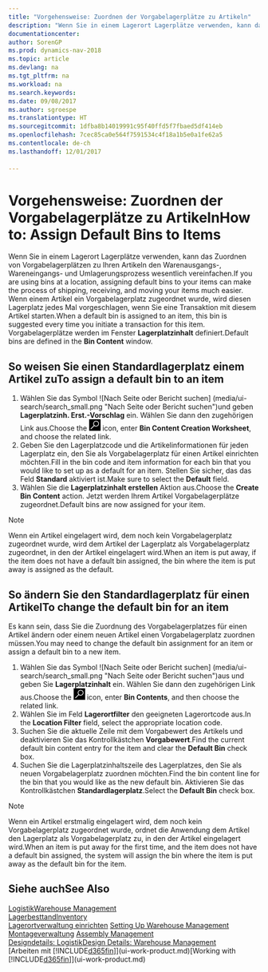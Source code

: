 ```yaml
---
title: "Vorgehensweise: Zuordnen der Vorgabelagerplätze zu Artikeln"
description: "Wenn Sie in einem Lagerort Lagerplätze verwenden, kann das Zuordnen von Vorgabelagerplätzen zu Ihren Artikeln den Warenausgangs-, Wareneingangs- und Umlagerungsprozess wesentlich vereinfachen. Wenn einem Artikel ein Vorgabelagerplatz zugeordnet wurde, wird diesen Lagerplatz jedes Mal vorgeschlagen, wenn Sie eine Transaktion mit diesem Artikel starten."
documentationcenter: 
author: SorenGP
ms.prod: dynamics-nav-2018
ms.topic: article
ms.devlang: na
ms.tgt_pltfrm: na
ms.workload: na
ms.search.keywords: 
ms.date: 09/08/2017
ms.author: sgroespe
ms.translationtype: HT
ms.sourcegitcommit: 1dfba8b14019991c95f40ffd5f7fbaed5df414eb
ms.openlocfilehash: 7cec85ca0e564f7591534c4f18a1b5e0a1fe62a5
ms.contentlocale: de-ch
ms.lasthandoff: 12/01/2017

---
```

# <a name="how-to-assign-default-bins-to-items"></a><span data-ttu-id="7e37a-104">Vorgehensweise: Zuordnen der Vorgabelagerplätze zu Artikeln</span><span class="sxs-lookup"><span data-stu-id="7e37a-104">How to: Assign Default Bins to Items</span></span>
<span data-ttu-id="7e37a-105">Wenn Sie in einem Lagerort Lagerplätze verwenden, kann das Zuordnen von Vorgabelagerplätzen zu Ihren Artikeln den Warenausgangs-, Wareneingangs- und Umlagerungsprozess wesentlich vereinfachen.</span><span class="sxs-lookup"><span data-stu-id="7e37a-105">If you are using bins at a location, assigning default bins to your items can make the process of shipping, receiving, and moving your items much easier.</span></span> <span data-ttu-id="7e37a-106">Wenn einem Artikel ein Vorgabelagerplatz zugeordnet wurde, wird diesen Lagerplatz jedes Mal vorgeschlagen, wenn Sie eine Transaktion mit diesem Artikel starten.</span><span class="sxs-lookup"><span data-stu-id="7e37a-106">When a default bin is assigned to an item, this bin is suggested every time you initiate a transaction for this item.</span></span> <span data-ttu-id="7e37a-107">Vorgabelagerplätze werden im Fenster **Lagerplatzinhalt** definiert.</span><span class="sxs-lookup"><span data-stu-id="7e37a-107">Default bins are defined in the **Bin Content** window.</span></span>  

## <a name="to-assign-a-default-bin-to-an-item"></a><span data-ttu-id="7e37a-108">So weisen Sie einen Standardlagerplatz einem Artikel zu</span><span class="sxs-lookup"><span data-stu-id="7e37a-108">To assign a default bin to an item</span></span>
1.  <span data-ttu-id="7e37a-109">Wählen Sie das Symbol ![Nach Seite oder Bericht suchen] (media/ui-search/search_small.png "Nach Seite oder Bericht suchen")und geben **Lagerplatzinh. Erst.-Vorschlag** ein. Wählen Sie dann den zugehörigen Link aus.</span><span class="sxs-lookup"><span data-stu-id="7e37a-109">Choose the ![Search for Page or Report](media/ui-search/search_small.png "Search for Page or Report icon") icon, enter **Bin Content Creation Worksheet**, and choose the related link.</span></span>  
2.  <span data-ttu-id="7e37a-110">Geben Sie den Lagerplatzcode und die Artikelinformationen für jeden Lagerplatz ein, den Sie als Vorgabelagerplatz für einen Artikel einrichten möchten.</span><span class="sxs-lookup"><span data-stu-id="7e37a-110">Fill in the bin code and item information for each bin that you would like to set up as a default for an item.</span></span> <span data-ttu-id="7e37a-111">Stellen Sie sicher, das das Feld **Standard** aktiviert ist.</span><span class="sxs-lookup"><span data-stu-id="7e37a-111">Make sure to select the **Default** field.</span></span>  
3.  <span data-ttu-id="7e37a-112">Wählen Sie die **Lagerplatzinhalt erstellen** Aktion aus.</span><span class="sxs-lookup"><span data-stu-id="7e37a-112">Choose the **Create Bin Content** action.</span></span> <span data-ttu-id="7e37a-113">Jetzt werden Ihrem Artikel Vorgabelagerplätze zugeordnet.</span><span class="sxs-lookup"><span data-stu-id="7e37a-113">Default bins are now assigned for your item.</span></span>  

> [!NOTE]  
>  <span data-ttu-id="7e37a-114">Wenn ein Artikel eingelagert wird, dem noch kein Vorgabelagerplatz zugeordnet wurde, wird dem Artikel der Lagerplatz als Vorgabelagerplatz zugeordnet, in den der Artikel eingelagert wird.</span><span class="sxs-lookup"><span data-stu-id="7e37a-114">When an item is put away, if the item does not have a default bin assigned, the bin where the item is put away is assigned as the default.</span></span>  

## <a name="to-change-the-default-bin-for-an-item"></a><span data-ttu-id="7e37a-115">So ändern Sie den Standardlagerplatz für einen Artikel</span><span class="sxs-lookup"><span data-stu-id="7e37a-115">To change the default bin for an item</span></span>  
<span data-ttu-id="7e37a-116">Es kann sein, dass Sie die Zuordnung des Vorgabelagerplatzes für einen Artikel ändern oder einem neuen Artikel einen Vorgabelagerplatz zuordnen müssen.</span><span class="sxs-lookup"><span data-stu-id="7e37a-116">You may need to change the default bin assignment for an item or assign a default bin to a new item.</span></span>    
1.  <span data-ttu-id="7e37a-117">Wählen Sie das Symbol ![Nach Seite oder Bericht suchen] (media/ui-search/search_small.png "Nach Seite oder Bericht suchen")aus und geben Sie **Lagerplatzinhalt** ein. Wählen Sie dann den zugehörigen Link aus.</span><span class="sxs-lookup"><span data-stu-id="7e37a-117">Choose the ![Search for Page or Report](media/ui-search/search_small.png "Search for Page or Report icon") icon, enter **Bin Contents**, and then choose the related link.</span></span>  
2.  <span data-ttu-id="7e37a-118">Wählen Sie im Feld **Lagerortfilter** den geeigneten Lagerortcode aus.</span><span class="sxs-lookup"><span data-stu-id="7e37a-118">In the **Location Filter** field, select the appropriate location code.</span></span>  
3.  <span data-ttu-id="7e37a-119">Suchen Sie die aktuelle Zeile mit dem Vorgabewert des Artikels und deaktivieren Sie das Kontrollkästchen **Vorgabewert**.</span><span class="sxs-lookup"><span data-stu-id="7e37a-119">Find the current default bin content entry for the item and clear the **Default Bin** check box.</span></span>  
4.  <span data-ttu-id="7e37a-120">Suchen Sie die Lagerplatzinhaltszeile des Lagerplatzes, den Sie als neuen Vorgabelagerplatz zuordnen möchten.</span><span class="sxs-lookup"><span data-stu-id="7e37a-120">Find the bin content line for the bin that you would like as the new default bin.</span></span> <span data-ttu-id="7e37a-121">Aktivieren Sie das Kontrollkästchen **Standardlagerplatz**.</span><span class="sxs-lookup"><span data-stu-id="7e37a-121">Select the **Default Bin** check box.</span></span>  

> [!NOTE]  
>  <span data-ttu-id="7e37a-122">Wenn ein Artikel erstmalig eingelagert wird, dem noch kein Vorgabelagerplatz zugeordnet wurde, ordnet die Anwendung dem Artikel den Lagerplatz als Vorgabelagerplatz zu, in den der Artikel eingelagert wird.</span><span class="sxs-lookup"><span data-stu-id="7e37a-122">When an item is put away for the first time, and the item does not have a default bin assigned, the system will assign the bin where the item is put away as the default bin for the item.</span></span>  

## <a name="see-also"></a><span data-ttu-id="7e37a-123">Siehe auch</span><span class="sxs-lookup"><span data-stu-id="7e37a-123">See Also</span></span>  
[<span data-ttu-id="7e37a-124">Logistik</span><span class="sxs-lookup"><span data-stu-id="7e37a-124">Warehouse Management</span></span>](warehouse-manage-warehouse.md)  
[<span data-ttu-id="7e37a-125">Lagerbesttand</span><span class="sxs-lookup"><span data-stu-id="7e37a-125">Inventory</span></span>](inventory-manage-inventory.md)  
<span data-ttu-id="7e37a-126">[Lagerortverwaltung einrichten](warehouse-setup-warehouse.md)   </span><span class="sxs-lookup"><span data-stu-id="7e37a-126">[Setting Up Warehouse Management](warehouse-setup-warehouse.md)   </span></span>  
<span data-ttu-id="7e37a-127">[Montageverwaltung](assembly-assemble-items.md)  </span><span class="sxs-lookup"><span data-stu-id="7e37a-127">[Assembly Management](assembly-assemble-items.md)  </span></span>  
[<span data-ttu-id="7e37a-128">Designdetails: Logistik</span><span class="sxs-lookup"><span data-stu-id="7e37a-128">Design Details: Warehouse Management</span></span>](design-details-warehouse-management.md)  
<span data-ttu-id="7e37a-129">[Arbeiten mit [!INCLUDE[d365fin](includes/d365fin_md.md)]](ui-work-product.md)</span><span class="sxs-lookup"><span data-stu-id="7e37a-129">[Working with [!INCLUDE[d365fin](includes/d365fin_md.md)]](ui-work-product.md)</span></span>

